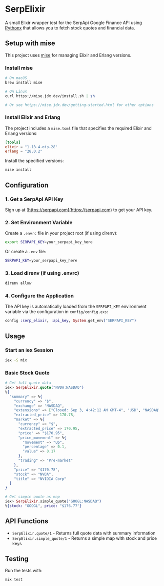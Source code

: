 # SerpElixir

A small Elixir wrapper test for the SerpApi Google Finance API using [Pythonx](https://hexdocs.pm/pythonx/Pythonx.html) that allows you to fetch stock quotes and financial data.

## Setup with mise

This project uses [mise](https://mise.jdx.dev/) for managing Elixir and Erlang versions.

### Install mise

```bash
# On macOS
brew install mise

# On Linux
curl https://mise.jdx.dev/install.sh | sh

# Or see https://mise.jdx.dev/getting-started.html for other options
```

### Install Elixir and Erlang

The project includes a `mise.toml` file that specifies the required Elixir and Erlang versions:

```toml
[tools]
elixir = "1.18.4-otp-28"
erlang = "28.0.2"
```

Install the specified versions:

```bash
mise install
```

## Configuration

### 1. Get a SerpApi API Key

Sign up at [https://serpapi.com](https://serpapi.com) to get your API key.

### 2. Set Environment Variable

Create a `.envrc` file in your project root (if using direnv):

```bash
export SERPAPI_KEY=your_serpapi_key_here
```

Or create a `.env` file:

```bash
SERPAPI_KEY=your_serpapi_key_here
```

### 3. Load direnv (if using .envrc)

```bash
direnv allow
```

### 4. Configure the Application

The API key is automatically loaded from the `SERPAPI_KEY` environment variable via the configuration in `config/config.exs`:

```elixir
config :serp_elixir, :api_key, System.get_env("SERPAPI_KEY")
```

## Usage

### Start an iex Session

```bash
iex -S mix
```

### Basic Stock Quote

```elixir
# Get full quote data
iex> SerpElixir.quote("NVDA:NASDAQ")
%{
  "summary" => %{
    "currency" => "$",
    "exchange" => "NASDAQ",
    "extensions" => ["Closed: Sep 3, 4:42:12 AM GMT-4", "USD", "NASDAQ"],
    "extracted_price" => 170.78,
    "market" => %{
      "currency" => "$",
      "extracted_price" => 170.95,
      "price" => "$170.95",
      "price_movement" => %{
        "movement" => "Up",
        "percentage" => 0.1,
        "value" => 0.17
      },
      "trading" => "Pre-market"
    },
    "price" => "$170.78",
    "stock" => "NVDA",
    "title" => "NVIDIA Corp"
  }
}

# Get simple quote as map
iex> SerpElixir.simple_quote("GOOGL:NASDAQ")
%{stock: "GOOGL", price: "$176.77"}
```

## API Functions

- `SerpElixir.quote/1` - Returns full quote data with summary information
- `SerpElixir.simple_quote/1` - Returns a simple map with stock and price keys

## Testing

Run the tests with:

```bash
mix test
```
